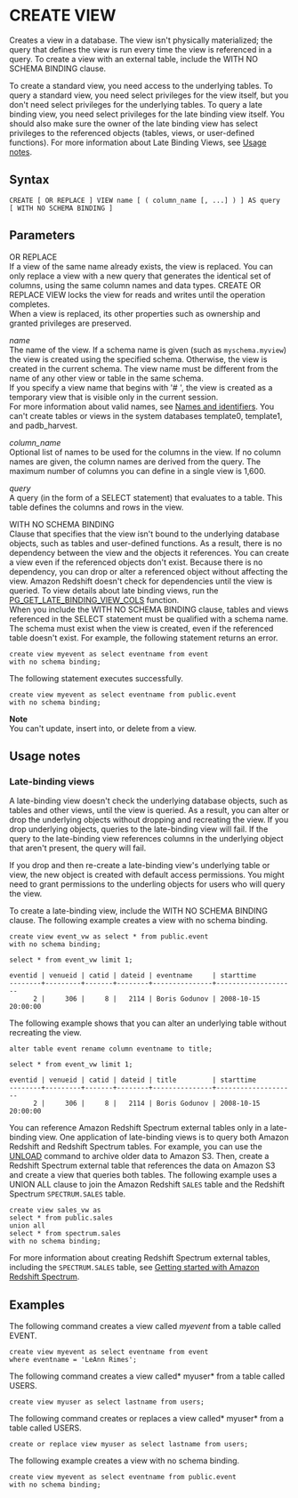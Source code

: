 # CREATE VIEW<a name="r_CREATE_VIEW"></a>

Creates a view in a database\. The view isn't physically materialized; the query that defines the view is run every time the view is referenced in a query\. To create a view with an external table, include the WITH NO SCHEMA BINDING clause\.

To create a standard view, you need access to the underlying tables\. To query a standard view, you need select privileges for the view itself, but you don't need select privileges for the underlying tables\. To query a late binding view, you need select privileges for the late binding view itself\. You should also make sure the owner of the late binding view has select privileges to the referenced objects \(tables, views, or user\-defined functions\)\. For more information about Late Binding Views, see [Usage notes](#r_CREATE_VIEW_usage_notes)\.

## Syntax<a name="r_CREATE_VIEW-synopsis"></a>

```
CREATE [ OR REPLACE ] VIEW name [ ( column_name [, ...] ) ] AS query
[ WITH NO SCHEMA BINDING ]
```

## Parameters<a name="r_CREATE_VIEW-parameters"></a>

OR REPLACE   
If a view of the same name already exists, the view is replaced\. You can only replace a view with a new query that generates the identical set of columns, using the same column names and data types\. CREATE OR REPLACE VIEW locks the view for reads and writes until the operation completes\.  
When a view is replaced, its other properties such as ownership and granted privileges are preserved\. 

 *name*   
The name of the view\. If a schema name is given \(such as `myschema.myview`\) the view is created using the specified schema\. Otherwise, the view is created in the current schema\. The view name must be different from the name of any other view or table in the same schema\.   
If you specify a view name that begins with '\# ', the view is created as a temporary view that is visible only in the current session\.  
For more information about valid names, see [Names and identifiers](r_names.md)\. You can't create tables or views in the system databases template0, template1, and padb\_harvest\.

 *column\_name*   
Optional list of names to be used for the columns in the view\. If no column names are given, the column names are derived from the query\. The maximum number of columns you can define in a single view is 1,600\.

 *query*   
A query \(in the form of a SELECT statement\) that evaluates to a table\. This table defines the columns and rows in the view\. 

 WITH NO SCHEMA BINDING   
Clause that specifies that the view isn't bound to the underlying database objects, such as tables and user\-defined functions\. As a result, there is no dependency between the view and the objects it references\. You can create a view even if the referenced objects don't exist\. Because there is no dependency, you can drop or alter a referenced object without affecting the view\. Amazon Redshift doesn't check for dependencies until the view is queried\. To view details about late binding views, run the [PG\_GET\_LATE\_BINDING\_VIEW\_COLS](PG_GET_LATE_BINDING_VIEW_COLS.md) function\.  
When you include the WITH NO SCHEMA BINDING clause, tables and views referenced in the SELECT statement must be qualified with a schema name\. The schema must exist when the view is created, even if the referenced table doesn't exist\. For example, the following statement returns an error\.   

```
create view myevent as select eventname from event
with no schema binding;
```
The following statement executes successfully\.  

```
create view myevent as select eventname from public.event
with no schema binding;
```

**Note**  
You can't update, insert into, or delete from a view\. 

## Usage notes<a name="r_CREATE_VIEW_usage_notes"></a>



### Late\-binding views<a name="r_CREATE_VIEW_late-binding-views"></a>

A late\-binding view doesn't check the underlying database objects, such as tables and other views, until the view is queried\. As a result, you can alter or drop the underlying objects without dropping and recreating the view\. If you drop underlying objects, queries to the late\-binding view will fail\. If the query to the late\-binding view references columns in the underlying object that aren't present, the query will fail\. 

 If you drop and then re\-create a late\-binding view's underlying table or view, the new object is created with default access permissions\. You might need to grant permissions to the underling objects for users who will query the view\. 

To create a late\-binding view, include the WITH NO SCHEMA BINDING clause\. The following example creates a view with no schema binding\. 

```
create view event_vw as select * from public.event
with no schema binding;

select * from event_vw limit 1;

eventid | venueid | catid | dateid | eventname     | starttime          
--------+---------+-------+--------+---------------+--------------------
      2 |     306 |     8 |   2114 | Boris Godunov | 2008-10-15 20:00:00
```

The following example shows that you can alter an underlying table without recreating the view\. 

```
alter table event rename column eventname to title;

select * from event_vw limit 1;

eventid | venueid | catid | dateid | title         | starttime          
--------+---------+-------+--------+---------------+--------------------
      2 |     306 |     8 |   2114 | Boris Godunov | 2008-10-15 20:00:00
```

You can reference Amazon Redshift Spectrum external tables only in a late\-binding view\. One application of late\-binding views is to query both Amazon Redshift and Redshift Spectrum tables\. For example, you can use the [UNLOAD](r_UNLOAD.md) command to archive older data to Amazon S3\. Then, create a Redshift Spectrum external table that references the data on Amazon S3 and create a view that queries both tables\. The following example uses a UNION ALL clause to join the Amazon Redshift `SALES` table and the Redshift Spectrum `SPECTRUM.SALES` table\.

```
create view sales_vw as
select * from public.sales
union all
select * from spectrum.sales
with no schema binding;
```

For more information about creating Redshift Spectrum external tables, including the `SPECTRUM.SALES` table, see [Getting started with Amazon Redshift Spectrum](c-getting-started-using-spectrum.md)\.

## Examples<a name="r_CREATE_VIEW-examples"></a>

The following command creates a view called *myevent* from a table called EVENT\. 

```
create view myevent as select eventname from event
where eventname = 'LeAnn Rimes';
```

The following command creates a view called* myuser* from a table called USERS\. 

```
create view myuser as select lastname from users;
```

The following command creates or replaces a view called* myuser* from a table called USERS\. 

```
create or replace view myuser as select lastname from users;
```

The following example creates a view with no schema binding\. 

```
create view myevent as select eventname from public.event
with no schema binding;
```